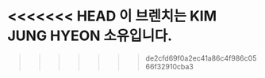 <<<<<<< HEAD
이 브렌치는 KIM JUNG HYEON 소유입니다.
=======

>>>>>>> de2cfd69f0a2ec41a86c4f986c0566f32910cba3
